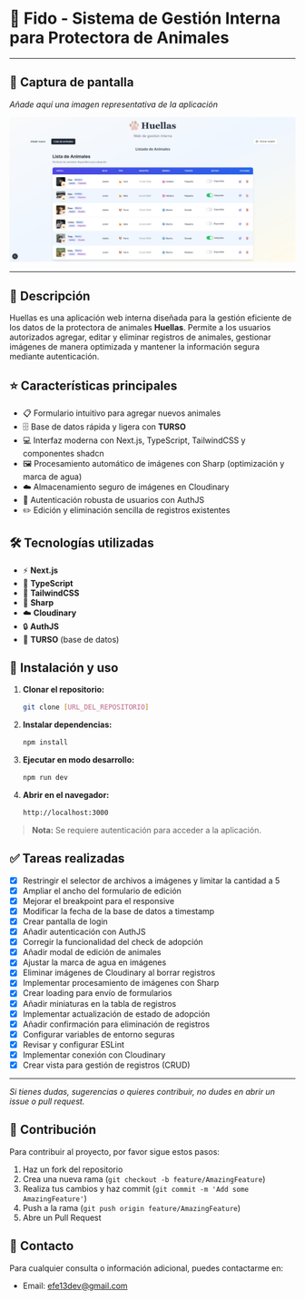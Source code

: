 # 🐾 Fido - Sistema de Gestión Interna para Protectora de Animales

---

## 📸 Captura de pantalla

_Añade aquí una imagen representativa de la aplicación_

![Captura de pantalla](./public/screenshot.jpg)

---

## 📝 Descripción

Huellas es una aplicación web interna diseñada para la gestión eficiente de los datos de la protectora de animales **Huellas**. Permite a los usuarios autorizados agregar, editar y eliminar registros de animales, gestionar imágenes de manera optimizada y mantener la información segura mediante autenticación.

## ⭐ Características principales

- 📋 Formulario intuitivo para agregar nuevos animales
- 🗄️ Base de datos rápida y ligera con **TURSO**
- 💻 Interfaz moderna con Next.js, TypeScript, TailwindCSS y componentes shadcn
- 🖼️ Procesamiento automático de imágenes con Sharp (optimización y marca de agua)
- ☁️ Almacenamiento seguro de imágenes en Cloudinary
- 🔐 Autenticación robusta de usuarios con AuthJS
- ✏️ Edición y eliminación sencilla de registros existentes

## 🛠️ Tecnologías utilizadas

- ⚡ **Next.js**
- 📘 **TypeScript**
- 🎨 **TailwindCSS**
- 🔧 **Sharp**
- ☁️ **Cloudinary**
- 🔒 **AuthJS**
- 💾 **TURSO** (base de datos)

## 🚀 Instalación y uso

1. **Clonar el repositorio:**
   ```bash
   git clone [URL_DEL_REPOSITORIO]
   ```
2. **Instalar dependencias:**
   ```bash
   npm install
   ```
3. **Ejecutar en modo desarrollo:**
   ```bash
   npm run dev
   ```
4. **Abrir en el navegador:**
   ```bash
   http://localhost:3000
   ```

> **Nota:** Se requiere autenticación para acceder a la aplicación.

## ✅ Tareas realizadas

- [x] Restringir el selector de archivos a imágenes y limitar la cantidad a 5
- [x] Ampliar el ancho del formulario de edición
- [x] Mejorar el breakpoint para el responsive
- [x] Modificar la fecha de la base de datos a timestamp
- [x] Crear pantalla de login
- [x] Añadir autenticación con AuthJS
- [x] Corregir la funcionalidad del check de adopción
- [x] Añadir modal de edición de animales
- [x] Ajustar la marca de agua en imágenes
- [x] Eliminar imágenes de Cloudinary al borrar registros
- [x] Implementar procesamiento de imágenes con Sharp
- [x] Crear loading para envío de formularios
- [x] Añadir miniaturas en la tabla de registros
- [x] Implementar actualización de estado de adopción
- [x] Añadir confirmación para eliminación de registros
- [x] Configurar variables de entorno seguras
- [x] Revisar y configurar ESLint
- [x] Implementar conexión con Cloudinary
- [x] Crear vista para gestión de registros (CRUD)

---

_Si tienes dudas, sugerencias o quieres contribuir, no dudes en abrir un issue o pull request._

## 🤝 Contribución

Para contribuir al proyecto, por favor sigue estos pasos:

1. Haz un fork del repositorio
2. Crea una nueva rama (`git checkout -b feature/AmazingFeature`)
3. Realiza tus cambios y haz commit (`git commit -m 'Add some AmazingFeature'`)
4. Push a la rama (`git push origin feature/AmazingFeature`)
5. Abre un Pull Request

## 📲 Contacto

Para cualquier consulta o información adicional, puedes contactarme en:

- Email: efe13dev@gmail.com
